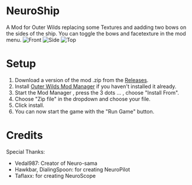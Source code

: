  # NeuroShip
 A Mod for Outer Wilds replacing some Textures and aadding two bows on the sides of the ship. You can toggle the bows and facetexture in the mod menu.
 ![Front](https://media.discordapp.net/attachments/1387262088359055360/1408185586912596120/NeuroShip1.png?ex=68a8d286&is=68a78106&hm=b487ad8b2020c611623ab7fc33c1e027569ef61f160fe6c9743dc77b1f952d8d&=&format=webp)
 ![Side](https://media.discordapp.net/attachments/1387262088359055360/1408185587978080450/NeuroShip2.png?ex=68a8d286&is=68a78106&hm=aa37f9361325bb61567f36ef3f780d55a08525499d1be00e2e668954907f7c4a&=&format=webp)
 ![Top](https://media.discordapp.net/attachments/1387262088359055360/1408253151399907409/NeuroShip5.png?ex=68a91173&is=68a7bff3&hm=9aa76eed988b6132db8ea38f33b712deec45db7012c8b5f655eea99a2ed9c6b0&=&format=webp)
 
 # Setup
 1. Download a version of the mod .zip from the [Releases](https://github.com/Janitachi/NeuroShip/releases).
 2. Install [Outer Wilds Mod Manager](https://outerwildsmods.com/mod-manager) if you haven't installed it already.
 3. Start the Mod Manager , press the 3 dots ... , choose "Install From".
 4. Choose "Zip file" in the dropdown and choose your file.
 5. Click install.
 6. You can now start the game with the "Run Game" button.

 # Credits

 Special Thanks:

 * Vedal987: Creator of Neuro-sama
 * Hawkbar, DialingSpoon: for creating NeuroPilot
 * Taflaxx: for creating NeuroScope
